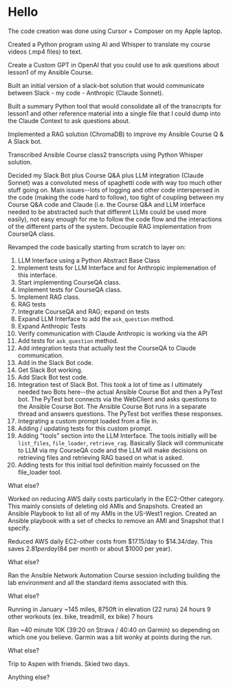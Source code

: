 # Hello

The code creation was done using Cursor + Composer on my Apple laptop.

Created a Python program using AI and Whisper to translate my course videos (.mp4 files) to text.

Create a Custom GPT in OpenAI that you could use to ask questions about lesson1 of my Ansible Course.

Built an initial version of a slack-bot solution that would communicate between Slack - my code - Anthropic (Claude Sonnet).

Built a summary Python tool that would consolidate all of the transcripts for lesson1 and other reference material into a single file that I could dump into the Claude Context to ask questions about.

Implemented a RAG solution (ChromaDB) to improve my Ansible Course Q & A Slack bot.

Transcribed Ansible Course class2 transcripts using Python Whisper solution.

Decided my Slack Bot plus Course Q&A plus LLM integration (Claude Sonnet) was a convoluted mess of spaghetti code with way too much other stuff going on. Main issues--lots of logging and other code interspersed in the code (making the code hard to follow), too tight of coupling between my Course Q&A code and Claude (i.e. the Course Q&A and LLM interface needed to be abstracted such that different LLMs could be used more easily), not easy enough for me to follow the code flow and the interactions of the different parts of the system. Decouple RAG implementation from CourseQA class.

Revamped the code basically starting from scratch to layer on: 
1. LLM Interface using a Python Abstract Base Class
2. Implement tests for LLM Interface and for Anthropic implemenation of this interface.
3. Start implementing CourseQA class.
4. Implement tests for CourseQA class.
5. Implement RAG class.
6. RAG tests
7. Integrate CourseQA and RAG; expand on tests
8. Expand LLM Interface to add the `ask_question` method.
9. Expand Anthropic Tests
10. Verify communication with Claude Anthropic is working via the API
11. Add tests for `ask_question` method.
12. Add integration tests that actually test the CourseQA to Claude communication.
13. Add in the Slack Bot code.
14. Get Slack Bot working.
15. Add Slack Bot test code.
16. Integration test of Slack Bot. This took a lot of time as I ultimately needed two Bots here--the actual Ansible Course Bot and then a PyTest bot. The PyTest bot connects via the WebClient and asks questions to the Ansible Course Bot. The Ansible Course Bot runs in a separate thread and answers questions. The PyTest bot verifies these responses.
17. Integrating a custom prompt loaded from a file in.
18. Adding / updating tests for this custom prompt.
19. Adding "tools" section into the LLM Interface. The tools initially will be `list_files`, `file_loader`, `retrieve_rag`. Basically Slack will communicate to LLM via my CourseQA code and the LLM will make decisions on retrieving files and retrieving RAG based on what is asked.
20. Adding tests for this initial tool definition mainly focussed on the file_loader tool.


What else?

Worked on reducing AWS daily costs particularly in the EC2-Other category. This mainly consists of deleting old AMIs and Snapshots. Created an Ansible Playbook to list all of my AMIs in the US-West1 region. Created an Ansible playbook with a set of checks to remove an AMI and Snapshot that I specify.

Reduced AWS daily EC2-other costs from $17.15/day to $14.34/day. This saves $2.81 per day ($84 per month or about $1000 per year).


What else?

Ran the Ansible Network Automation Course session including building the lab environment and all the standard items associated with this.


What else?

Running in January ~145 miles, 8750ft in elevation (22 runs)  24 hours
9 other workouts (ex. bike, treadmill, ex bike)  7 hours

Ran ~40 minute 10K (39:20 on Strava / 40:40 on Garmin) so depending on which one you believe. Garmin was a bit wonky at points during the run.


What else?

Trip to Aspen with friends. Skied two days.

Anything else?
